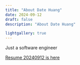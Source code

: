 ```yaml
---
title: "About Date Huang"
date: 2024-09-12
draft: false
description: "About Date Huang"

lightgallery: true
---
```


Just a software engineer

[Resume 20240912 is here](./resume_20241114_rev1.pdf)
